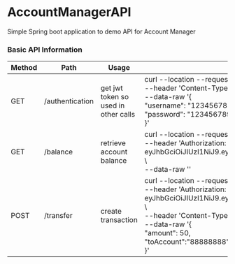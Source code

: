 # AccountManagerAPI
Simple Spring boot application to demo API for Account Manager

### Basic API Information
| Method | Path | Usage | Sample Request  | Sample Response |
| --- | --- | --- | --- | --- |
| GET | /authentication | get jwt token so used in other calls | curl --location --request POST 'http://localhost:8080/authenticate' \ <br>--header 'Content-Type: application/json' \ <br>--data-raw '{<br>"username": "12345678",<br>"password": "1234567890"<br>}'| {<br>    "jwt": "eyJhbGciOiJIUzI1NiJ9.eyJzdWIiOiIxMjM0NTY3OCIsImV4cCI6MTYzNDc3NTQ2NCwiaWF0IjoxNjM0NzM5NDY0fQ.KfLcFdHOkx4PnIaUUpM_teVhsxCUaYsolLT8ixU8yOE"<br>} | 
| GET | /balance | retrieve account balance | curl --location --request GET 'http://localhost:8080/balance' \ <br>--header 'Authorization: Bearer eyJhbGciOiJIUzI1NiJ9.eyJzdWIiOiIxMjM0NTY3OCIsImV4cCI6MTYzNDc3NTQ2NCwiaWF0IjoxNjM0NzM5NDY0fQ.KfLcFdHOkx4PnIaUUpM_teVhsxCUaYsolLT8ixU8yOE' \ <br>--data-raw '' | 1000050.00 | 
| POST | /transfer | create transaction | curl --location --request POST 'http://localhost:8080/transfer' \ <br>--header 'Authorization: Bearer eyJhbGciOiJIUzI1NiJ9.eyJzdWIiOiIxMjM0NTY3OCIsImV4cCI6MTYzNDc3NTQ2NCwiaWF0IjoxNjM0NzM5NDY0fQ.KfLcFdHOkx4PnIaUUpM_teVhsxCUaYsolLT8ixU8yOE' \ <br>--header 'Content-Type: application/json' \ <br>--data-raw '{<br>"amount": 50,<br>"toAccount":"88888888"<br>}' | SUCCESS |


